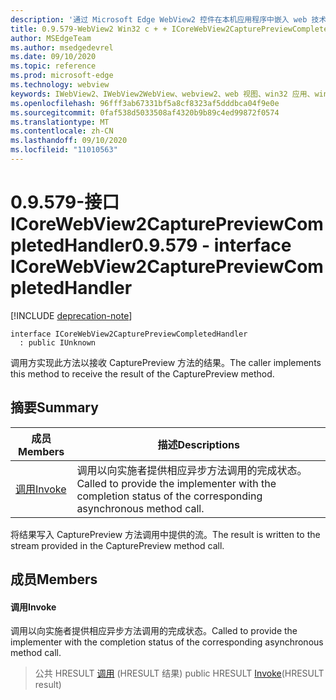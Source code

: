 ```yaml
---
description: '通过 Microsoft Edge WebView2 控件在本机应用程序中嵌入 web 技术 (HTML、CSS 和 JavaScript) '
title: 0.9.579-WebView2 Win32 c + + ICoreWebView2CapturePreviewCompletedHandler
author: MSEdgeTeam
ms.author: msedgedevrel
ms.date: 09/10/2020
ms.topic: reference
ms.prod: microsoft-edge
ms.technology: webview
keywords: IWebView2、IWebView2WebView、webview2、web 视图、win32 应用、win32、edge、ICoreWebView2、ICoreWebView2Controller、浏览器控件、边缘 html、ICoreWebView2CapturePreviewCompletedHandler
ms.openlocfilehash: 96fff3ab67331bf5a8cf8323af5dddbca04f9e0e
ms.sourcegitcommit: 0faf538d5033508af4320b9b89c4ed99872f0574
ms.translationtype: MT
ms.contentlocale: zh-CN
ms.lasthandoff: 09/10/2020
ms.locfileid: "11010563"
---
```

# <span data-ttu-id="75081-104">0.9.579-接口 ICoreWebView2CapturePreviewCompletedHandler</span><span class="sxs-lookup"><span data-stu-id="75081-104">0.9.579 - interface ICoreWebView2CapturePreviewCompletedHandler</span></span> 

[!INCLUDE [deprecation-note](../../includes/deprecation-note.md)]

```
interface ICoreWebView2CapturePreviewCompletedHandler
  : public IUnknown
```

<span data-ttu-id="75081-105">调用方实现此方法以接收 CapturePreview 方法的结果。</span><span class="sxs-lookup"><span data-stu-id="75081-105">The caller implements this method to receive the result of the CapturePreview method.</span></span>

## <span data-ttu-id="75081-106">摘要</span><span class="sxs-lookup"><span data-stu-id="75081-106">Summary</span></span>

 <span data-ttu-id="75081-107">成员</span><span class="sxs-lookup"><span data-stu-id="75081-107">Members</span></span>                        | <span data-ttu-id="75081-108">描述</span><span class="sxs-lookup"><span data-stu-id="75081-108">Descriptions</span></span>
--------------------------------|---------------------------------------------
[<span data-ttu-id="75081-109">调用</span><span class="sxs-lookup"><span data-stu-id="75081-109">Invoke</span></span>](#invoke) | <span data-ttu-id="75081-110">调用以向实施者提供相应异步方法调用的完成状态。</span><span class="sxs-lookup"><span data-stu-id="75081-110">Called to provide the implementer with the completion status of the corresponding asynchronous method call.</span></span>

<span data-ttu-id="75081-111">将结果写入 CapturePreview 方法调用中提供的流。</span><span class="sxs-lookup"><span data-stu-id="75081-111">The result is written to the stream provided in the CapturePreview method call.</span></span>

## <span data-ttu-id="75081-112">成员</span><span class="sxs-lookup"><span data-stu-id="75081-112">Members</span></span>

#### <span data-ttu-id="75081-113">调用</span><span class="sxs-lookup"><span data-stu-id="75081-113">Invoke</span></span> 

<span data-ttu-id="75081-114">调用以向实施者提供相应异步方法调用的完成状态。</span><span class="sxs-lookup"><span data-stu-id="75081-114">Called to provide the implementer with the completion status of the corresponding asynchronous method call.</span></span>

> <span data-ttu-id="75081-115">公共 HRESULT [调用](#invoke) (HRESULT 结果) </span><span class="sxs-lookup"><span data-stu-id="75081-115">public HRESULT [Invoke](#invoke)(HRESULT result)</span></span>

